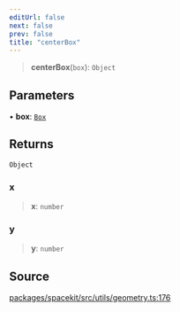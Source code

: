 ```yaml
---
editUrl: false
next: false
prev: false
title: "centerBox"
---
```


> **centerBox**(`box`): `Object`

## Parameters

• **box**: [`Box`](../type-aliases/Box.md)

## Returns

`Object`

### x

> **x**: `number`

### y

> **y**: `number`

## Source

[packages/spacekit/src/utils/geometry.ts:176](https://github.com/nodenogg-in/alpha-p2p/blob/bd4a66e/packages/spacekit/src/utils/geometry.ts#L176)
